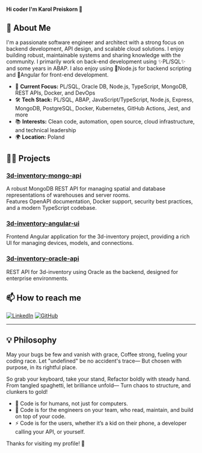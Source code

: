 #### Hi coder I'm Karol Preiskorn 👋

## 🚀 About Me

I'm a passionate software engineer and architect with a strong focus on backend development, API design, and scalable cloud solutions. I enjoy building robust, maintainable systems and sharing knowledge with the community.
I primarily work on back-end development using ✨PL/SQL✨ and some years in ABAP. I also enjoy using 🔭Node.js for backend scripting and 🔭Angular for front-end development.

- 🏢 **Current Focus:** PL/SQL, Oracle DB, Node.js, TypeScript, MongoDB, REST APIs, Docker, and DevOps
- 🛠️ **Tech Stack:** PL/SQL, ABAP, JavaScript/TypeScript, Node.js, Express, MongoDB, PostgreSQL, Docker, Kubernetes, GitHub Actions, Jest, and more
- 📚 **Interests:** Clean code, automation, open source, cloud infrastructure, and technical leadership
- 🌍 **Location:** Poland


## 🧑‍💻 Projects

### [3d-inventory-mongo-api](https://github.com/karol-preiskorn/3d-inventory-mongo-api)
A robust MongoDB REST API for managing spatial and database representations of warehouses and server rooms.  
Features OpenAPI documentation, Docker support, security best practices, and a modern TypeScript codebase.

### [3d-inventory-angular-ui](https://github.com/karol-preiskorn/3d-inventory-angular-ui)
Frontend Angular application for the 3d-inventory project, providing a rich UI for managing devices, models, and connections.

### [3d-inventory-oracle-api](https://github.com/karol-preiskorn/3d-inventory-oracle-api)
REST API for 3d-inventory using Oracle as the backend, designed for enterprise environments.

## 📫 How to reach me
 
[![LinkedIn](https://img.shields.io/badge/LinkedIn-Connect-blue?logo=linkedin)](https://www.linkedin.com/in/karol-preiskorn/)
[![GitHub](https://img.shields.io/github/followers/karol-preiskorn?label=GitHub&style=social)](https://github.com/karol-preiskorn)

---

## 💡 Philosophy

May your bugs be few and vanish with grace,
Coffee strong, fueling your coding race.
Let "undefined" be no accident's trace—
But chosen with purpose, in its rightful place.

So grab your keyboard, take your stand,
Refactor boldly with steady hand.
From tangled spaghetti, let brilliance unfold—
Turn chaos to structure, and clunkers to gold!

- 🤔 Code is for humans, not just for computers.
- 👯 Code is for the engineers on your team, who read, maintain, and build on top of your code.
- ⚡ Code is for the users, whether it’s a kid on their phone, a developer calling your API, or yourself.

Thanks for visiting my profile! 🚀
